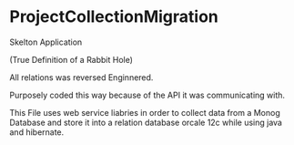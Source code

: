 # ProjectCollectionMigration

Skelton Application


(True Definition of a Rabbit Hole)

All relations was reversed Enginnered. 


Purposely coded this way because of the API it was communicating with.

This File uses web service liabries in order to collect data from a Monog Database and store it into a relation database orcale 12c while using java and hibernate.
